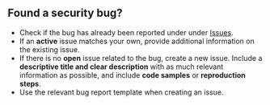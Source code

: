 ## Found a security bug?
- Check if the bug has already been reported under under [Issues](https://github.com/atoshit/at_core/issues).
- If an **active** issue matches your own, provide additional information on the existing issue.
- If there is no **open** issue related to the bug, create a new issue. Include a **descriptive title and clear description** with as much relevant information as possible, and include **code samples** or **reproduction steps**.
- Use the relevant bug report template when creating an issue.
